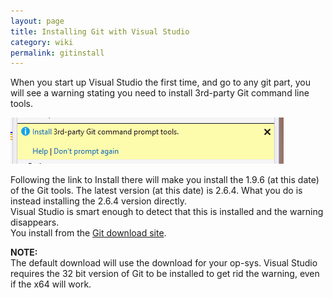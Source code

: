 ```yaml
---
layout: page
title: Installing Git with Visual Studio
category: wiki
permalink: gitinstall
---
```


When you start up Visual Studio the first time, and go to any git part, you will see a warning stating you need to install 3rd-party Git command line tools.   

![gitinstall](img/wiki/gitinstall.png)   

Following the link to Install there will make you install the 1.9.6 (at this date) of the Git tools.  The latest version (at this date) is 2.6.4.   What you do is instead installing the 2.6.4 version directly.   
Visual Studio is smart enough to detect that this is installed and the warning disappears.    
You install from the [Git download site](https://git-scm.com/download/win).  

__NOTE:__  
The default download will use the download for your op-sys.   Visual Studio requires the 32 bit version of Git to be installed to get rid the warning, even if the x64 will work.    

